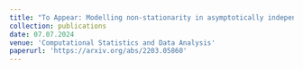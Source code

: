 ```yaml
---
title: "To Appear: Modelling non-stationarity in asymptotically independent extremes (joint with J. L. Wadsworth)"
collection: publications
date: 07.07.2024
venue: 'Computational Statistics and Data Analysis'
paperurl: 'https://arxiv.org/abs/2203.05860'
---
```

